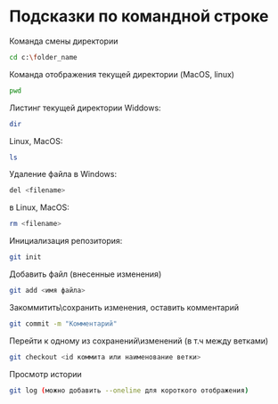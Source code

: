 # Подсказки по командной строке

Команда смены директории
```sh
cd c:\folder_name
```

Команда отображения текущей директории (MacOS, linux)
```sh
pwd
```

Листинг текущей директории
Widdows:
```sh
dir
```
Linux, MacOS:
```sh
ls
```

Удаление файла в Windows:
```sh
del <filename>
```
в Linux, MacOS:
```sh
rm <filename>
```

Инициализация репозитория:
```sh
git init
```

Добавить файл (внесенные изменения)
```sh
git add <имя файла>
```

Закоммитить\сохранить изменения, оставить комментарий
```sh
git commit -m "Комментарий"
```

Перейти к одному из сохранений\изменений (в т.ч между ветками)
```sh
git checkout <id коммита или наименование ветки>
```

Просмотр истории
```sh
git log (можно добавить --oneline для короткого отображения)
```